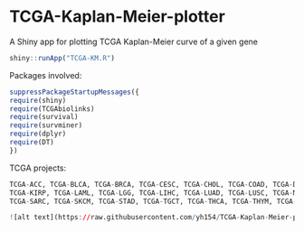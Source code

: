 # TCGA-Kaplan-Meier-plotter
A Shiny app for plotting TCGA Kaplan-Meier curve of a given gene 

``` r
shiny::runApp("TCGA-KM.R")
```
Packages involved: 
``` r
suppressPackageStartupMessages({
require(shiny)
require(TCGAbiolinks)
require(survival)
require(survminer)
require(dplyr)
require(DT)
})
```
TCGA projects:
``` r
TCGA-ACC, TCGA-BLCA, TCGA-BRCA, TCGA-CESC, TCGA-CHOL, TCGA-COAD, TCGA-DLBC, TCGA-ESCA, TCGA-GBM, TCGA-HNSC, TCGA-KICH, TCGA-KIRC,
TCGA-KIRP, TCGA-LAML, TCGA-LGG, TCGA-LIHC, TCGA-LUAD, TCGA-LUSC, TCGA-MESO, TCGA-OV, TCGA-PAAD, TCGA-PCPG, TCGA-PRAD, TCGA-READ,
TCGA-SARC, TCGA-SKCM, TCGA-STAD, TCGA-TGCT, TCGA-THCA, TCGA-THYM, TCGA-UCEC, TCGA-UCS, TCGA-UVM

![alt text](https://raw.githubusercontent.com/yh154/TCGA-Kaplan-Meier-plotter/master/layout.png)
